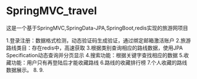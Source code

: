 # SpringMVC_travel
这是一个基于SpringMVC,SpringData-JPA,SpringBoot,redis实现的旅游网项目

1.登录注册：数据格式检测，动态验证码生成验证，通过绑定邮箱激活账户
2.旅游路线类目：存在redis中，高速获取
3.根据类别查询相应的路线数据，使用JPA Specification动态查询并分页显示
4.搜索功能：根据关键字查找相应的数据
5.收藏功能：用户只有再登陆后才能收藏路线
6.路线的收藏排行榜
7.个人收藏的路线数据展示。
8.
9.
